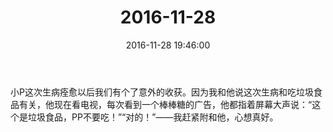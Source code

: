 ﻿---
title: "2016-11-28"
date: 2016-11-28 19:46:00
tags:
categories: 爸爸
---
小P这次生病痊愈以后我们有个了意外的收获。因为我和他说这次生病和吃垃圾食品有关，他现在看电视，每次看到一个棒棒糖的广告，他都指着屏幕大声说：“这个是垃圾食品，PP不要吃！”“对的！”——我赶紧附和他，心想真好。